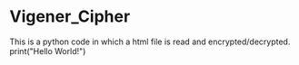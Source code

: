 # Vigener_Cipher
This is a python code in which a html file is read and encrypted/decrypted. 
print("Hello World!")
